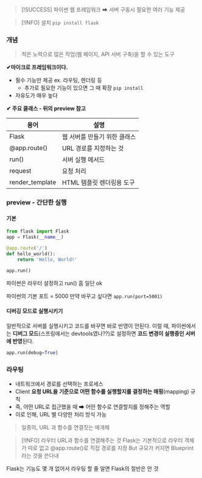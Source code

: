 
>[!SUCCESS]  파이썬 웹 프레임워크  ➡ 서버 구동시 필요한 여러 기능 제공 



> [!INFO] 설치 
> `pip install flask`
> 


### 개념
> 적은 노력으로 많은 작업(웹 페이지, API 서버 구축)을 할 수 있는 도구 

**✔마이크로 프레임워크이다.**
- 필수 기능만 제공 ex. 라우팅, 렌더링 등 
	- 추가로 필요한 기능이 있으면 그 때 확장 `pip install`
- 자유도가 매우 높다

**✔ 주요 클래스 - 뒤의 preview 참고** 

| 용어              | 설명               |
| --------------- | ---------------- |
| Flask           | 웹 서버를 만들기 위한 클래스 |
| @app.route()    | URL 경로를 지정하는 것   |
| run()           | 서버 실행 메서드        |
| request         | 요청 처리            |
| render_template | HTML 템플릿 렌더링용 도구 |



### preview - 간단한 실행
#### 기본 
```python
from flask import Flask
app = Flask(__name__)

@app.route('/')
def hello_world():
    return 'Hello, World!'

app.run()
```
파이썬은 라우터 설정하고 run() 흠 일단 ok 

파이썬의 기본 포트 = 5000
만약 바꾸고 싶다면 `app.run(port=5001)`

#### 디버깅 모드로 실행시키기 
일반적으로 서버를 실행시키고 코드를 바꾸면 바로 반영이 안된다.
이럴 때, 파이썬에서는 **디버그 모드**(스프링에서는 devtools였나??)로 설정하면 **코드 변경이 실행중인 서버에 반영**된다. 
```python
app.run(debug=True)
```


### 라우팅 
- 네트워크에서 경로를 선택하는 프로세스
- Client **요청 URL을 기준으로 어떤 함수를 실행할지를 결정하는 매핑**(mapping) 규칙 
- 즉, 어떤 URL로 접근했을 때 ➡ 어떤 함수로 연결할지를 정해주는 역할 
- 이로 인해, URL 별 다양한 처리 방식 가능

> 일종의, URL 과 함수를 연결짓는 매개체

> [!INFO] 라우터 
>URL과 함수를 연결해주는 것 
>Flask는 기본적으로 라우터 객체가 따로 없고 @app.route()로 직접 경로를 지정 
>But 규모가 커지면 Blueprint라는 것을 쓴다내


Flask는 기능도 몇 개 없어서 라우팅 할 줄 알면 Flask의 절반은 안 것 


